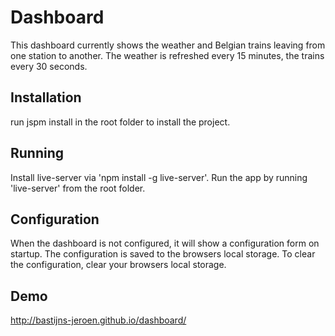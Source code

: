 
# Dashboard

This dashboard currently shows the weather and Belgian trains leaving from one station to another.
The weather is refreshed every 15 minutes, the trains every 30 seconds.

## Installation

run jspm install in the root folder to install the project.

## Running

Install live-server via 'npm install -g live-server'.
Run the app by running 'live-server' from the root folder.

## Configuration
When the dashboard is not configured, it will show a configuration form on startup.
The configuration is saved to the browsers local storage.
To clear the configuration, clear your browsers local storage.

## Demo
http://bastijns-jeroen.github.io/dashboard/
